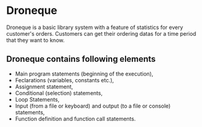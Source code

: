# Droneque
Droneque is a basic library system with a feature of statistics for every customer's orders. Customers can get their ordering datas for a time period that they want to know.

## Droneque contains following elements
* Main program statements (beginning of the execution),
* Feclarations (variables, constants etc.),
* Assignment statement,
* Conditional (selection) statements,
* Loop Statements,
* Input (from a file or keyboard) and output (to a file or console) statements,
* Function definition and function call statements.
